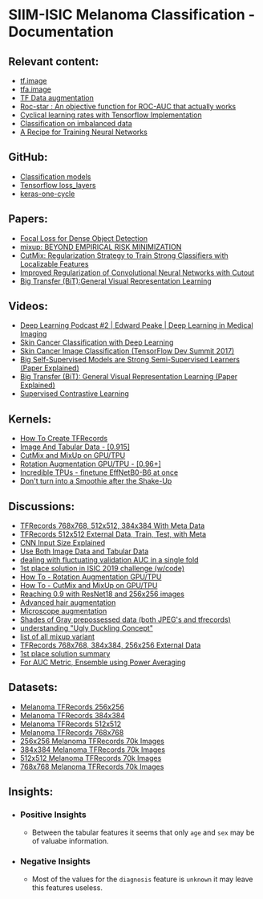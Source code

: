 # SIIM-ISIC Melanoma Classification - Documentation

## Relevant content:
- [tf.image](https://www.tensorflow.org/api_docs/python/tf/image)
- [tfa.image](https://www.tensorflow.org/addons/api_docs/python/tfa/image)
- [TF Data augmentation](https://www.tensorflow.org/tutorials/images/data_augmentation)
- [Roc-star : An objective function for ROC-AUC that actually works](https://github.com/iridiumblue/roc-star/blob/master/README.md)
- [Cyclical learning rates with Tensorflow Implementation](https://mancap314.github.io/cyclical-learning-rates-with-tensorflow-implementation.html)
- [Classification on imbalanced data](https://www.tensorflow.org/tutorials/structured_data/imbalanced_data)
- [A Recipe for Training Neural Networks](https://karpathy.github.io/2019/04/25/recipe/#2-set-up-the-end-to-end-trainingevaluation-skeleton--get-dumb-baselines)

## GitHub:
- [Classification models](https://github.com/qubvel/classification_models)
- [Tensorflow loss_layers](https://github.com/tensorflow/models/blob/master/research/global_objectives/loss_layers.py)
- [keras-one-cycle](https://github.com/titu1994/keras-one-cycle)

## Papers:
- [Focal Loss for Dense Object Detection](https://arxiv.org/pdf/1708.02002.pdf)
- [mixup: BEYOND EMPIRICAL RISK MINIMIZATION](https://arxiv.org/pdf/1710.09412.pdf)
- [CutMix: Regularization Strategy to Train Strong Classifiers with Localizable Features](https://arxiv.org/pdf/1905.04899.pdf)
- [Improved Regularization of Convolutional Neural Networks with Cutout](https://arxiv.org/pdf/1708.04552.pdf)
- [Big Transfer (BiT):General Visual Representation Learning](https://arxiv.org/pdf/1912.11370.pdf)

## Videos:
- [Deep Learning Podcast #2 | Edward Peake | Deep Learning in Medical Imaging](https://www.youtube.com/watch?v=Z-SePjfKAYM)
- [Skin Cancer Classification with Deep Learning](https://www.youtube.com/watch?v=GkTgSgjJuW8)
- [Skin Cancer Image Classification (TensorFlow Dev Summit 2017)](https://www.youtube.com/watch?v=toK1OSLep3s)
- [Big Self-Supervised Models are Strong Semi-Supervised Learners (Paper Explained)](https://www.youtube.com/watch?v=2lkUNDZld-4)
- [Big Transfer (BiT): General Visual Representation Learning (Paper Explained)](https://www.youtube.com/watch?v=k1GOF2jmX7c)
- [Supervised Contrastive Learning](https://www.youtube.com/watch?v=MpdbFLXOOIw)

## Kernels:
- [How To Create TFRecords](https://www.kaggle.com/cdeotte/how-to-create-tfrecords)
- [Image And Tabular Data - [0.915]](https://www.kaggle.com/cdeotte/image-and-tabular-data-0-915)
- [CutMix and MixUp on GPU/TPU](https://www.kaggle.com/cdeotte/cutmix-and-mixup-on-gpu-tpu)
- [Rotation Augmentation GPU/TPU - [0.96+]](https://www.kaggle.com/cdeotte/rotation-augmentation-gpu-tpu-0-96)
- [Incredible TPUs - finetune EffNetB0-B6 at once](https://www.kaggle.com/agentauers/incredible-tpus-finetune-effnetb0-b6-at-once)
- [Don't turn into a Smoothie after the Shake-Up](https://www.kaggle.com/allunia/don-t-turn-into-a-smoothie-after-the-shake-up/notebook)

## Discussions:
- [TFRecords 768x768, 512x512, 384x384 With Meta Data](https://www.kaggle.com/c/siim-isic-melanoma-classification/discussion/155579)
- [TFRecords 512x512 External Data, Train, Test, with Meta](https://www.kaggle.com/c/siim-isic-melanoma-classification/discussion/156245)
- [CNN Input Size Explained](https://www.kaggle.com/c/siim-isic-melanoma-classification/discussion/160147)
- [Use Both Image Data and Tabular Data](https://www.kaggle.com/c/siim-isic-melanoma-classification/discussion/155251)
- [dealing with fluctuating validation AUC in a single fold](https://www.kaggle.com/c/siim-isic-melanoma-classification/discussion/155201)
- [1st place solution in ISIC 2019 challenge (w/code)](https://www.kaggle.com/c/siim-isic-melanoma-classification/discussion/154683)
- [How To - Rotation Augmentation GPU/TPU](https://www.kaggle.com/c/flower-classification-with-tpus/discussion/132191)
- [How To - CutMix and MixUp on GPU/TPU](https://www.kaggle.com/c/flower-classification-with-tpus/discussion/132935)
- [Reaching 0.9 with ResNet18 and 256x256 images](https://www.kaggle.com/c/siim-isic-melanoma-classification/discussion/155668)
- [Advanced hair augmentation](https://www.kaggle.com/c/siim-isic-melanoma-classification/discussion/159176)
- [Microscope augmentation](https://www.kaggle.com/c/siim-isic-melanoma-classification/discussion/159476)
- [Shades of Gray prepossessed data (both JPEG's and tfrecords)](https://www.kaggle.com/c/siim-isic-melanoma-classification/discussion/161719)
- [understanding "Ugly Duckling Concept"](https://www.kaggle.com/c/siim-isic-melanoma-classification/discussion/155348)
- [list of all mixup variant](https://www.kaggle.com/c/bengaliai-cv19/discussion/132492)
- [TFRecords 768x768, 384x384, 256x256 External Data](https://www.kaggle.com/c/siim-isic-melanoma-classification/discussion/163227)
- [1st place solution summary](https://www.kaggle.com/c/aptos2019-blindness-detection/discussion/108065)
- [For AUC Metric, Ensemble using Power Averaging](https://www.kaggle.com/c/siim-isic-melanoma-classification/discussion/165653)

## Datasets:
- [Melanoma TFRecords 256x256](https://www.kaggle.com/cdeotte/melanoma-256x256)
- [Melanoma TFRecords 384x384](https://www.kaggle.com/cdeotte/melanoma-384x384)
- [Melanoma TFRecords 512x512](https://www.kaggle.com/cdeotte/melanoma-512x512)
- [Melanoma TFRecords 768x768](https://www.kaggle.com/cdeotte/melanoma-768x768)
- [256x256 Melanoma TFRecords 70k Images](https://www.kaggle.com/tt195361/256x256-melanoma-tfrecords-70k-images)
- [384x384 Melanoma TFRecords 70k Images](https://www.kaggle.com/tt195361/384x384-melanoma-tfrecords-70k-images)
- [512x512 Melanoma TFRecords 70k Images](https://www.kaggle.com/cdeotte/512x512-melanoma-tfrecords-70k-images)
- [768x768 Melanoma TFRecords 70k Images](https://www.kaggle.com/tt195361/768x768-melanoma-tfrecords-70k-images)
 
## Insights:
- ### Positive Insights
  - Between the tabular features it seems that only `age` and `sex` may be of valuabe information.
  
- ### Negative Insights
  - Most of the values for the `diagnosis` feature is `unknown` it may leave this features useless.
